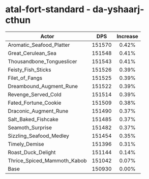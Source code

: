 # atal-fort-standard - da-yshaarj-cthun
| Actor | DPS | Increase |
|---|:---:|:---:|
|Aromatic_Seafood_Platter|151570|0.42%|
|Great_Cerulean_Sea|151548|0.41%|
|Thousandbone_Tongueslicer|151543|0.41%|
|Feisty_Fish_Sticks|151526|0.39%|
|Filet_of_Fangs|151525|0.39%|
|Dreambound_Augment_Rune|151522|0.39%|
|Revenge_Served_Cold|151514|0.39%|
|Fated_Fortune_Cookie|151509|0.38%|
|Draconic_Augment_Rune|151490|0.37%|
|Salt_Baked_Fishcake|151485|0.37%|
|Seamoth_Surprise|151482|0.37%|
|Sizzling_Seafood_Medley|151454|0.35%|
|Timely_Demise|151396|0.31%|
|Roast_Duck_Delight|151144|0.14%|
|Thrice_Spiced_Mammoth_Kabob|151042|0.07%|
|Base|150930|0.00%|
